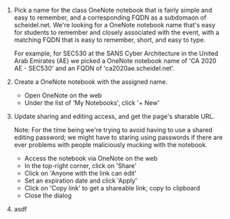 1. Pick a name for the class OneNote notebook that is fairly simple and easy to remember, and a corresponding FQDN as a subdomaon of scheidel.net. We're looking for a OneNote notebook name that's easy for students to remember and closely associated with the event, with a matching FQDN that is easy to remember, short, and easy to type.

   For example, for SEC530 at the SANS Cyber Architecture in the United Arab Emirates (AE) we picked a OneNote notebook name of 'CA 2020 AE - SEC530' and an FQDN of 'ca2020ae.scheidel.net'.

2. Create a OneNote notebook with the assigned name.

    - Open OneNote on the web
    - Under the list of 'My Notebooks', click '+ New'

3. Update sharing and editing access, and get the page's sharable URL.

   Note: For the time being we're  trying to avoid having to use a shared editing password; we might have to staring using passwords if there are ever problems with people maliciously mucking with the notebook.

    - Access the notebook via OneNote on the web
    - In the top-right corner, click on 'Share'
    - Click on 'Anyone with the link can edit'
    - Set an expiration date and click 'Apply'
    - Click on 'Copy link' to get a shareable link; copy to clipboard
    - Close the dialog

 4. asdf
